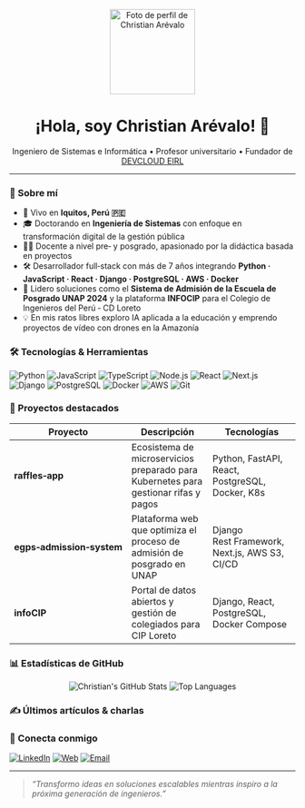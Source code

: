 <!-- Reemplaza <username> con tu nombre de usuario real de GitHub -->
<p align="center">
  <img src="https://github.com/carevalojesus.png" width="150" height="150" alt="Foto de perfil de Christian Arévalo"/>
</p>

<h1 align="center">¡Hola, soy Christian Arévalo! 👋</h1>

<p align="center">
  Ingeniero de Sistemas e Informática • Profesor universitario • Fundador de <a href="https://devcloud.pe">DEVCLOUD&nbsp;EIRL</a>
</p>

---

### 📌 Sobre mí

- 📍 Vivo en **Iquitos, Perú 🇵🇪**
- 🎓 Doctorando en **Ingeniería de Sistemas** con enfoque en transformación digital de la gestión pública
- 🧑‍🏫 Docente a nivel pre‑ y posgrado, apasionado por la didáctica basada en proyectos
- 🛠️ Desarrollador full‑stack con más de 7 años integrando **Python · JavaScript · React · Django · PostgreSQL · AWS · Docker**
- 🚀 Lidero soluciones como el **Sistema de Admisión de la Escuela de Posgrado UNAP 2024** y la plataforma **INFOCIP** para el Colegio de Ingenieros del Perú ‑ CD Loreto
- 💡 En mis ratos libres exploro IA aplicada a la educación y emprendo proyectos de vídeo con drones en la Amazonía

### 🛠️ Tecnologías & Herramientas

![Python](https://img.shields.io/badge/-Python-05122A?style=flat&logo=python)
![JavaScript](https://img.shields.io/badge/-JavaScript-05122A?style=flat&logo=javascript)
![TypeScript](https://img.shields.io/badge/-TypeScript-05122A?style=flat&logo=typescript)
![Node.js](https://img.shields.io/badge/-Node.js-05122A?style=flat&logo=node.js)
![React](https://img.shields.io/badge/-React-05122A?style=flat&logo=react)
![Next.js](https://img.shields.io/badge/-Next.js-05122A?style=flat&logo=next.js)
![Django](https://img.shields.io/badge/-Django-05122A?style=flat&logo=django)
![PostgreSQL](https://img.shields.io/badge/-PostgreSQL-05122A?style=flat&logo=postgresql)
![Docker](https://img.shields.io/badge/-Docker-05122A?style=flat&logo=docker)
![AWS](https://img.shields.io/badge/-AWS-05122A?style=flat&logo=amazon-aws)
![Git](https://img.shields.io/badge/-Git-05122A?style=flat&logo=git)

### 🔭 Proyectos destacados

| Proyecto | Descripción | Tecnologías |
|----------|-------------|-------------|
| **raffles‑app** | Ecosistema de microservicios preparado para Kubernetes para gestionar rifas y pagos | Python, FastAPI, React, PostgreSQL, Docker, K8s |
| **egps‑admission‑system** | Plataforma web que optimiza el proceso de admisión de posgrado en UNAP | Django Rest Framework, Next.js, AWS S3, CI/CD |
| **infoCIP** | Portal de datos abiertos y gestión de colegiados para CIP Loreto | Django, React, PostgreSQL, Docker Compose |

### 📊 Estadísticas de GitHub
<p align="center">
  <img src="https://github-readme-stats.vercel.app/api?username=<username>&show_icons=true&theme=default" alt="Christian's GitHub Stats"/>
  <img src="https://github-readme-stats.vercel.app/api/top-langs/?username=<username>&layout=compact&theme=default" alt="Top Languages"/>
</p>

### ✍️ Últimos artículos & charlas
<!-- BLOG-POST-LIST:START -->
<!-- BLOG-POST-LIST:END -->

### 🤝 Conecta conmigo

[![LinkedIn](https://img.shields.io/badge/LinkedIn-0A66C2?style=for-the-badge&logo=linkedin&logoColor=white)](https://linkedin.com/in/christian-arevalo)
[![Web](https://img.shields.io/badge/Web-devcloud.pe-05122A?style=for-the-badge)](https://devcloud.pe)
[![Email](https://img.shields.io/badge/Email-hola@devcloud.pe-d14836?style=for-the-badge&logo=gmail&logoColor=white)](mailto:hola@devcloud.pe)

---

> *“Transformo ideas en soluciones escalables mientras inspiro a la próxima generación de ingenieros.”*

<!-- Sugerencias:
1. Cambia <username> por tu usuario de GitHub para que se carguen tu avatar y badges.
2. Actualiza los enlaces de redes sociales y los proyectos destacados.
3. Para que la sección de artículos se actualice en automático, considera usar un workflow como actions‑rss -->

